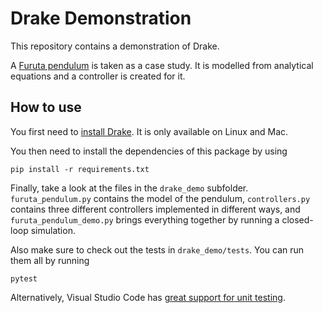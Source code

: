 # Drake Demonstration

This repository contains a demonstration of Drake.

A [Furuta pendulum](https://en.wikipedia.org/wiki/Furuta_pendulum) is taken as a case study.
It is modelled from analytical equations and a controller is created for it.

## How to use

You first need to [install Drake](https://drake.mit.edu/from_binary.html). It is only available on Linux and Mac.

You then need to install the dependencies of this package by using

```
pip install -r requirements.txt
```

Finally, take a look at the files in the `drake_demo` subfolder.
`furuta_pendulum.py` contains the model of the pendulum, `controllers.py` contains
three different controllers implemented in different ways, and `furuta_pendulum_demo.py`
brings everything together by running a closed-loop simulation.

Also make sure to check out the tests in `drake_demo/tests`.
You can run them all by running

```
pytest
```

Alternatively, Visual Studio Code has [great support for unit testing](https://code.visualstudio.com/docs/python/testing).
